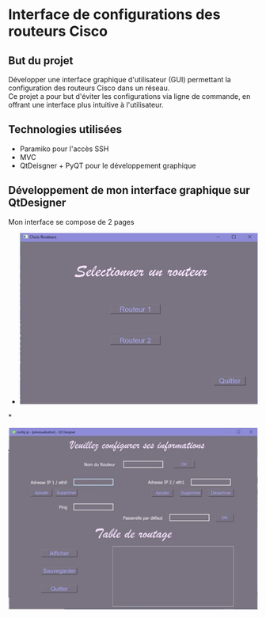 # Interface de configurations des routeurs Cisco

## But du projet
Développer une interface graphique d'utilisateur (GUI) permettant la configuration des routeurs Cisco dans un réseau.  
Ce projet a pour but d'éviter les configurations via ligne de commande, en offrant une interface plus intuitive à l'utilisateur.

## Technologies utilisées
* Paramiko pour l'accès SSH
* MVC 
* QtDeisgner + PyQT pour le développement graphique

## Développement de mon interface graphique sur QtDesigner
Mon interface se compose de 2 pages  
* <p align="center">
  <img src="Image1.jpg"/>
</p>
* <p align="center">
  <img src="Image2.jpg"/>
</p>
